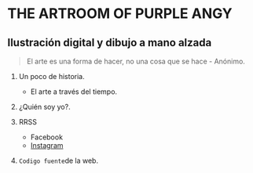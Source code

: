 # **THE ARTROOM OF PURPLE ANGY**

## Ilustración digital y dibujo a mano alzada

>El arte es una forma de hacer, no una cosa que se hace - Anónimo.

1. Un poco de historia.
    - El arte a través del tiempo.
2. ¿Quién soy yo?.
3. RRSS
    + Facebook
    + [Instagram](https://instagram.com/the_artroom_of_purple_angy?igshid=1sau8ioc06hl7)

4. `Codigo fuente`de la web.

